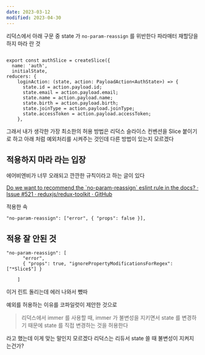```yaml
---
date: 2023-03-12
modified: 2023-04-30
---
```


리덕스에서 아래 구문 중 state 가 `no-param-reassign` 를 위반한다
파라매터 재할당을 하지 마라 란 것

```tsx

export const authSlice = createSlice({
  name: 'auth',
  initialState,
reducers: {
    loginAction: (state, action: PayloadAction<AuthState>) => {
      state.id = action.payload.id;
      state.email = action.payload.email;
      state.name = action.payload.name;
      state.birth = action.payload.birth;
      state.joinType = action.payload.joinType;
      state.accessToken = action.payload.accessToken;
    },
```

그래서 내가 생각한 가장 최소한의 허용 방법은 리덕스 슬라이스 컨벤션을 Slice 붙이기로 하고
아래 처럼 예외처리를 시켜주는 것인데 다른 방법이 있는지 모르겠다

## 적용하지 마라 라는 입장

에어비엔비가 너무 오래되고 깐깐한 규칙이라고 하는 글이 있다

[Do we want to recommend the \`no-param-reassign\` eslint rule in the docs? · Issue #521 · reduxjs/redux-toolkit · GitHub](https://github.com/reduxjs/redux-toolkit/issues/521)

적용한 속

```
"no-param-reassign": ["error", { "props": false }],
```

## 적용 잘 안된 것

```tsx
"no-param-reassign": [
      "error",
      { "props": true, "ignorePropertyModificationsForRegex": ["*Slice$"] }

    ]
```

이거 린트 돌리는데 에러 나와서 뺐따

예외를 허용하는 이유를 코파일럿이 제안한 것으로

> 리덕스에서 immer 를 사용할 때, immer 가 불변성을 지키면서 state 를 변경하기 때문에 state 를 직접 변경하는 것을 허용한다

라고 했는데 이게 맞는 말인지 모르겠다
리덕스는 리듀서 state 쓸 때 불변성이 지켜지는건가?
